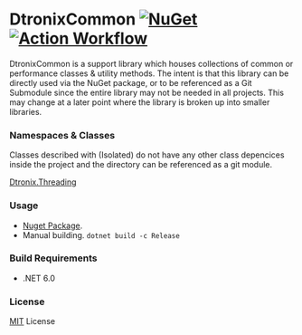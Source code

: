 # DtronixCommon [![NuGet](https://img.shields.io/nuget/v/DtronixCommon.svg?maxAge=60)](https://www.nuget.org/packages/DtronixCommon) [![Action Workflow](https://github.com/Dtronix/DtronixCommon/actions/workflows/dotnet.yml/badge.svg)](https://github.com/Dtronix/DtronixCommon/actions)

DtronixCommon is a support library which houses collections of common or performance classes & utility methods. The intent is that this library can be directly used via the NuGet package, or to be referenced as a Git Submodule since the entire library may not be needed in all projects.  This may change at a later point where the library is broken up into smaller libraries.

### Namespaces & Classes

Classes described with (Isolated) do not have any other class depencices inside the project and the directory can be referenced as a git module.

[Dtronix.Threading](docs/classes/Dtronix.Threading.md)

### Usage

- [Nuget Package](https://www.nuget.org/packages/DtronixCommon).
- Manual building. `dotnet build -c Release`

### Build Requirements

- .NET 6.0

### License

[MIT](LICENSE) License
